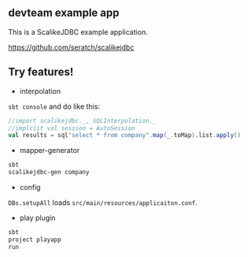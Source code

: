 ## devteam example app

This is a ScalikeJDBC example application.

https://github.com/seratch/scalikejdbc

## Try features!

- interpolation

`sbt console` and do like this:

```scala
//import scalikejdbc._, SQLInterpolation._
//implciit val session = AutoSession
val results = sql"select * from company".map(_.toMap).list.apply()
```

- mapper-generator

```sh
sbt
scalikejdbc-gen company
```

- config

`DBs.setupAll` loads `src/main/resources/applicaiton.conf`.

- play plugin

```sh
sbt 
project playapp
run
```


